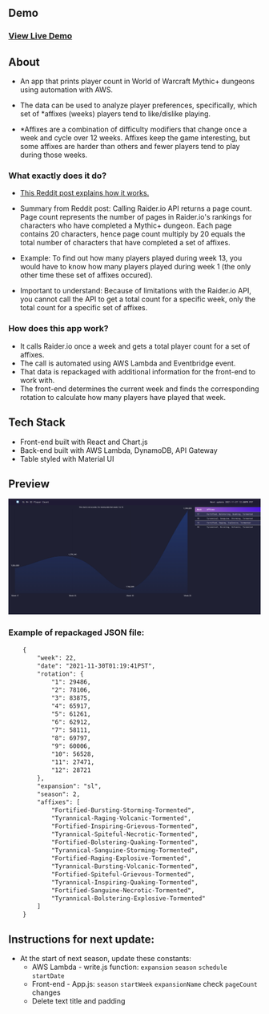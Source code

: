 ## Demo

### [View Live Demo](https://mythicplus.vercel.app/)

## About

- An app that prints player count in World of Warcraft Mythic+ dungeons using automation with AWS.

- The data can be used to analyze player preferences, specifically, which set of \*affixes (weeks) players tend to like/dislike playing.

- \*Affixes are a combination of difficulty modifiers that change once a week and cycle over 12 weeks. Affixes keep the game interesting, but some affixes are harder than others and fewer players tend to play during those weeks.

### What exactly does it do?

- [This Reddit post explains how it works.](https://www.reddit.com/r/wow/comments/o5nocw/comment/h2ov91n/?utm_source=share&utm_medium=web2x&context=3)

- Summary from Reddit post: Calling Raider.io API returns a page count. Page count represents the number of pages in Raider.io's rankings for characters who have completed a Mythic+ dungeon. Each page contains 20 characters, hence page count multiply by 20 equals the total number of characters that have completed a set of affixes.

- Example: To find out how many players played during week 13, you would have to know how many players played during week 1 (the only other time these set of affixes occured).

- Important to understand: Because of limitations with the Raider.io API, you cannot call the API to get a total count for a specific week, only the total count for a specific set of affixes.

### How does this app work?

- It calls Raider.io once a week and gets a total player count for a set of affixes.
- The call is automated using AWS Lambda and Eventbridge event.
- That data is repackaged with additional information for the front-end to work with.
- The front-end determines the current week and finds the corresponding rotation to calculate how many players have played that week.

## Tech Stack

- Front-end built with React and Chart.js
- Back-end built with AWS Lambda, DynamoDB, API Gateway
- Table styled with Material UI

## Preview

!["M+"](https://github.com/WebDevBernard/Portfolio/blob/main/docs/raiderio.png?raw=true)

### Example of repackaged JSON file:

```
    {
        "week": 22,
        "date": "2021-11-30T01:19:41PST",
        "rotation": {
            "1": 29486,
            "2": 78106,
            "3": 83875,
            "4": 65917,
            "5": 61261,
            "6": 62912,
            "7": 58111,
            "8": 69797,
            "9": 60006,
            "10": 56528,
            "11": 27471,
            "12": 28721
        },
        "expansion": "sl",
        "season": 2,
        "affixes": [
            "Fortified-Bursting-Storming-Tormented",
            "Tyrannical-Raging-Volcanic-Tormented",
            "Fortified-Inspiring-Grievous-Tormented",
            "Tyrannical-Spiteful-Necrotic-Tormented",
            "Fortified-Bolstering-Quaking-Tormented",
            "Tyrannical-Sanguine-Storming-Tormented",
            "Fortified-Raging-Explosive-Tormented",
            "Tyrannical-Bursting-Volcanic-Tormented",
            "Fortified-Spiteful-Grievous-Tormented",
            "Tyrannical-Inspiring-Quaking-Tormented",
            "Fortified-Sanguine-Necrotic-Tormented",
            "Tyrannical-Bolstering-Explosive-Tormented"
        ]
    }
```

## Instructions for next update:

- At the start of next season, update these constants:
  - AWS Lambda - write.js function: `expansion` `season` `schedule` `startDate`
  - Front-end - App.js: `season` `startWeek` `expansionName` check `pageCount` changes
  - Delete text title and padding
